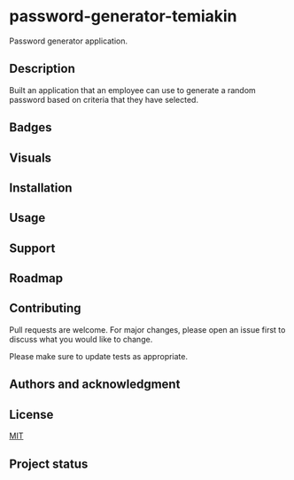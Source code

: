 # password-generator-temiakin
Password generator application.

## Description
Built an application that an employee can use to generate a random password based on criteria that they have selected.

## Badges

## Visuals


## Installation

## Usage

## Support

## Roadmap

## Contributing
Pull requests are welcome. For major changes, please open an issue first to discuss what you would like to change.

Please make sure to update tests as appropriate.

## Authors and acknowledgment


## License
[MIT](https://choosealicense.com/licenses/mit/)

## Project status